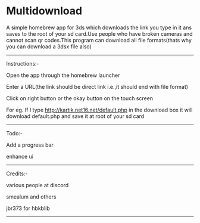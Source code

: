 # Multidownload

A simple homebrew app for 3ds which downloads the link you type in it ans saves to the root of your sd card.Use people who have broken cameras and cannot scan qr codes.This program can download all file formats(thats why you can download a 3dsx file also)

-----------------------

Instructions:-

Open the app through the homebrew launcher

Enter a URL(the link should be direct link i.e.,it should end with file format)

Click on right button or the okay button on the touch screen

For eg. If I type http://kartik.net16.net/default.php in the download box it will download default.php and save it at root of your sd card

-----------------------

Todo:-

Add a progress bar

enhance ui

-----------------------

Credits:-

various people at discord

smealum and others

jbr373 for hbkblib

------------------------

